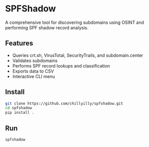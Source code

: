 # SPFShadow 

A comprehensive tool for discovering subdomains using OSINT and performing SPF shadow record analysis.

## Features
- Queries crt.sh, VirusTotal, SecurityTrails, and subdomain.center
- Validates subdomains
- Performs SPF record lookups and classification
- Exports data to CSV
- Interactive CLI menu

## Install
```bash
git clone https://github.com/chillyilly/spfshadow.git
cd spfshadow
pip install .
```

## Run
```bash
spfshadow
```

